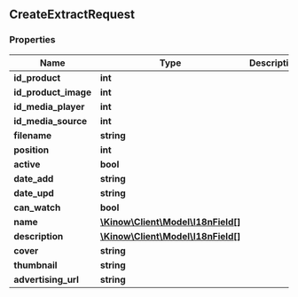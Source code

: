## CreateExtractRequest

### Properties
Name | Type | Description | Notes
------------ | ------------- | ------------- | -------------
**id_product** | **int** |  | [optional] 
**id_product_image** | **int** |  | [optional] 
**id_media_player** | **int** |  | [optional] 
**id_media_source** | **int** |  | [optional] 
**filename** | **string** |  | 
**position** | **int** |  | [optional] 
**active** | **bool** |  | [optional] 
**date_add** | **string** |  | [optional] 
**date_upd** | **string** |  | [optional] 
**can_watch** | **bool** |  | [optional] 
**name** | [**\Kinow\Client\Model\I18nField[]**](#I18nField) |  | 
**description** | [**\Kinow\Client\Model\I18nField[]**](#I18nField) |  | [optional] 
**cover** | **string** |  | [optional] 
**thumbnail** | **string** |  | [optional] 
**advertising_url** | **string** |  | [optional] 


